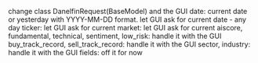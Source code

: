 change class DanelfinRequest(BaseModel) and the GUI
date: current date or yesterday with  YYYY-MM-DD format. let GUI ask for current date - any day
ticker:  let GUI ask for current
market:  let GUI ask for current
aiscore, fundamental, technical, sentiment, low_risk: handle it with the GUI
buy_track_record, sell_track_record: handle it with the GUI
sector, industry: handle it with the GUI
fields: off it for now